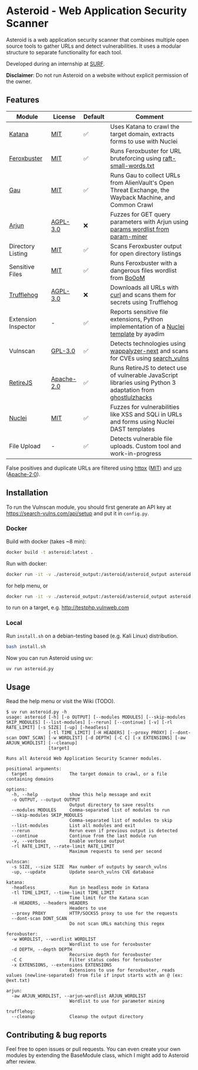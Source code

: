 # Asteroid - Web Application Security Scanner
Asteroid is a web application security scanner that combines multiple open source tools to gather URLs and detect vulnerabilities. It uses a modular structure to separate functionality for each tool.

Developed during an internship at [SURF](https://www.surf.nl/).

**Disclaimer**: Do not run Asteroid on a website without explicit permission of the owner.

## Features
| Module     | License | Default      | Comment |
| ------------- | ------------- | ------------- | ------------- |
| [Katana](https://github.com/projectdiscovery/katana) | [MIT](https://github.com/projectdiscovery/katana/blob/main/LICENSE.md) | ✅ | Uses Katana to crawl the target domain, extracts forms to use with Nuclei |
| [Feroxbuster](https://github.com/epi052/feroxbuster) | [MIT](https://github.com/epi052/feroxbuster/blob/main/LICENSE) |  ✅ | Runs Feroxbuster for URL bruteforcing using [raft-small-words.txt](https://github.com/danielmiessler/SecLists/blob/master/Discovery/Web-Content/raft-small-words.txt) |
| [Gau](https://github.com/lc/gau) | [MIT](https://github.com/lc/gau/blob/master/LICENSE) | ✅ | Runs Gau to collect URLs from AlienVault's Open Threat Exchange, the Wayback Machine, and Common Crawl |
| [Arjun](https://github.com/s0md3v/Arjun) | [AGPL-3.0](https://github.com/s0md3v/Arjun/blob/master/LICENSE) | ❌ | Fuzzes for GET query parameters with Arjun using [params wordlist from param-miner](https://github.com/PortSwigger/param-miner/blob/master/resources/params) |
| Directory Listing | [MIT](https://github.com/epi052/feroxbuster/blob/main/LICENSE) | ✅ | Scans Feroxbuster output for open directory listings | 
| Sensitive Files | [MIT](https://github.com/epi052/feroxbuster/blob/main/LICENSE) |  ✅ | Runs Feroxbuster with a dangerous files wordlist from [Bo0oM](https://github.com/Bo0oM/fuzz.txt) |
| [Trufflehog](https://github.com/trufflesecurity/trufflehog) | [AGPL-3.0](https://github.com/trufflesecurity/trufflehog/blob/main/LICENSE) | ❌ | Downloads all URLs with [curl](https://github.com/curl/curl) and scans them for secrets using Trufflehog |
| Extension Inspector | - | ✅ | Reports sensitive file extensions, Python implementation of a [Nuclei template](https://github.com/projectdiscovery/nuclei-templates/blob/main/file/url-analyse/url-extension-inspector.yaml) by ayadim |
| Vulnscan | [GPL-3.0](https://github.com/s0md3v/wappalyzer-next/blob/main/LICENSE) | ✅ | Detects technologies using [wappalyzer-next](https://github.com/s0md3v/wappalyzer-next) and scans for CVEs using [search_vulns](https://github.com/ra1nb0rn/search_vulns)|
| [RetireJS](https://github.com/retirejs/retire.js/) | [Apache-2.0](https://github.com/RetireJS/retire.js/blob/master/LICENSE.md) | ✅ | Runs RetireJS to detect use of vulnerable JavaScript libraries using Python 3 adaptation from [ghostlulzhacks](https://github.com/ghostlulzhacks/RetireJs) |
| [Nuclei](https://github.com/projectdiscovery/nuclei) | [MIT](https://github.com/projectdiscovery/nuclei/blob/dev/LICENSE.md) | ✅ | Fuzzes for vulnerabilities like XSS and SQLi in URLs and forms using Nuclei DAST templates | 
| File Upload | - | ✅ | Detects vulnerable file uploads. Custom tool and work-in-progress |

False positives and duplicate URLs are filtered using [httpx](https://github.com/projectdiscovery/httpx) ([MIT](https://github.com/projectdiscovery/httpx/blob/main/LICENSE.md)) and [uro](https://github.com/s0md3v/uro) ([Apache-2;0](https://github.com/s0md3v/uro/blob/main/LICENSE)).
## Installation
To run the Vulnscan module, you should first generate an API key at https://search-vulns.com/api/setup and put it in `config.py`.
### Docker
Build with docker (takes ~8 min):
```bash
docker build -t asteroid:latest .
```

Run with docker:
```bash
docker run -it -v ./asteroid_output:/asteroid/asteroid_output asteroid -h
```
for help menu, or
```bash
docker run -it -v ./asteroid_output:/asteroid/asteroid_output asteroid http://testphp.vulnweb.com
```
to run on a target, e.g. http://testphp.vulnweb.com
### Local
Run `install.sh` on a debian-testing based (e.g. Kali Linux) distribution.
```bash
bash install.sh
```
Now you can run Asteroid using uv:
```bash
uv run asteroid.py
```
## Usage
Read the help menu or visit the Wiki (TODO).
```
$ uv run asteroid.py -h
usage: asteroid [-h] [-o OUTPUT] [--modules MODULES] [--skip-modules SKIP_MODULES] [--list-modules] [--rerun] [--continue] [-v] [-rl RATE_LIMIT] [-s SIZE] [-up] [-headless]
                [-tl TIME_LIMIT] [-H HEADERS] [--proxy PROXY] [--dont-scan DONT_SCAN] [-w WORDLIST] [-d DEPTH] [-C C] [-x EXTENSIONS] [-aw ARJUN_WORDLIST] [--cleanup]
                [target]

Runs all Asteroid Web Application Security Scanner modules.

positional arguments:
  target                The target domain to crawl, or a file containing domains

options:
  -h, --help            show this help message and exit
  -o OUTPUT, --output OUTPUT
                        Output directory to save results
  --modules MODULES     Comma-separated list of modules to run
  --skip-modules SKIP_MODULES
                        Comma-separated list of modules to skip
  --list-modules        List all modules and exit
  --rerun               Rerun even if previous output is detected
  --continue            Continue from the last module run
  -v, --verbose         Enable verbose output
  -rl RATE_LIMIT, --rate-limit RATE_LIMIT
                        Maximum requests to send per second

vulnscan:
  -s SIZE, --size SIZE  Max number of outputs by search_vulns
  -up, --update         Update search_vulns CVE database

katana:
  -headless             Run in headless mode in Katana
  -tl TIME_LIMIT, --time-limit TIME_LIMIT
                        Time limit for the Katana scan
  -H HEADERS, --headers HEADERS
                        Headers to use
  --proxy PROXY         HTTP/SOCKS5 proxy to use for the requests
  --dont-scan DONT_SCAN
                        Do not scan URLs matching this regex

feroxbuster:
  -w WORDLIST, --wordlist WORDLIST
                        Wordlist to use for feroxbuster
  -d DEPTH, --depth DEPTH
                        Recursive depth for feroxbuster
  -C C                  Filter status codes for feroxbuster
  -x EXTENSIONS, --extensions EXTENSIONS
                        Extensions to use for feroxbuster, reads values (newline-separated) from file if input starts with an @ (ex: @ext.txt)

arjun:
  -aw ARJUN_WORDLIST, --arjun-wordlist ARJUN_WORDLIST
                        Wordlist to use for parameter mining

trufflehog:
  --cleanup             Cleanup the output directory
```

## Contributing & bug reports
Feel free to open issues or pull requests. You can even create your own modules by extending the BaseModule class, which I might add to Asteroid after review.
